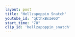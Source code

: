 ```yaml
---
layout: post
title: "Hellzapoppin Snatch"
youtube_id: "qkthxBsIeGQ"
start_time: "78"
clip_id: 'hellzapoppin_snatch'
---
```

